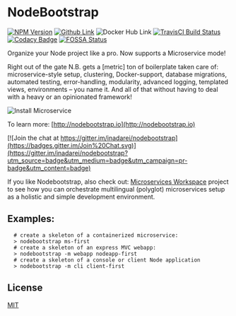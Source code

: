 # NodeBootstrap

[![NPM Version][npm-img]][npm-url]
[![Github Link][github-img]][github-url]
![Docker Hub Link][docker-img]
[![TravisCI Build Status][travis-img]][travis-url]
[![Codacy Badge][codacy-img]][codacy-url]
[![FOSSA Status][fossa-img]][fossa-url]

<!-- [![Github Link][github-img]][github-url] -->

Organize your Node project like a pro. Now supports a Microservice mode!

Right out of the gate N.B. gets a [metric] ton of boilerplate taken care of: microservice-style setup, clustering, Docker-support, database migrations, automated testing, error-handling, modularity, advanced logging, templated views, environments  – you name it. And all of that without having to deal with a heavy or an opinionated framework!

![Install Microservice](http://nodebootstrap.io/images/nodebootstrap_installv4.png)

To learn more: [http://nodebootstrap.io](http://nodebootstrap.io)

[![Join the chat at https://gitter.im/inadarei/nodebootstrap](https://badges.gitter.im/Join%20Chat.svg)](https://gitter.im/inadarei/nodebootstrap?utm_source=badge&utm_medium=badge&utm_campaign=pr-badge&utm_content=badge)

If you like Nodebootstrap, also check out: [Microservices Workspace](https://github.com/inadarei/microservices-workspace) project to see how you can orchestrate multilingual (polyglot) microservices setup as a holistic and simple development environment.

## Examples:

```
  # create a skeleton of a containerized microservice:
  > nodebootstrap ms-first
  # create a skeleton of an express MVC webapp:
  > nodebootstrap -m webapp nodeapp-first
  # create a skeleton of a console or client Node application
  > nodebootstrap -m cli client-first
```

## License

[MIT](LICENSE)

[github-img]: https://img.shields.io/github/stars/inadarei/nodebootstrap.svg
[github-url]: https://github.com/inadarei/nodebootstrap
[npm-img]: https://img.shields.io/npm/v/nodebootstrap.svg?style=flat
[npm-url]: https://www.npmjs.com/package/nodebootstrap
[travis-img]: https://travis-ci.org/inadarei/nodebootstrap.svg?branch=master
[travis-url]: https://travis-ci.org/inadarei/nodebootstrap
[codacy-img]: https://api.codacy.com/project/badge/Grade/41c49bb9c9384b7e8042f1e6c9645431
[codacy-url]: https://www.codacy.com/app/irakli/nodebootstrap_2?utm_source=github.com&amp;utm_medium=referral&amp;utm_content=inadarei/nodebootstrap&amp;utm_campaign=Badge_Grade
[codeclimate-img]: https://codeclimate.com/github/inadarei/nodebootstrap/badges/gpa.svg
[codeclimate-url]: https://codeclimate.com/github/inadarei/nodebootstrap
[docker-img]: https://img.shields.io/badge/docker-ready-blue.svg
[docker-url]: https://hub.docker.com/r/irakli/nodebootstrap-hello/
[nsp-img]: https://nodesecurity.io/orgs/inadarei-public/projects/730bf3d4-b846-42f0-a184-fcf7142c65ac/badge
[nsp-url]: https://nodesecurity.io/orgs/inadarei-public/projects/730bf3d4-b846-42f0-a184-fcf7142c65ac
[fossa-img]: https://app.fossa.io/api/projects/git%2Bgithub.com%2Finadarei%2Fnodebootstrap.svg
[fossa-url]: https://app.fossa.io/projects/git%2Bgithub.com%2Finadarei%2Fnodebootstrap?ref=badge_large
